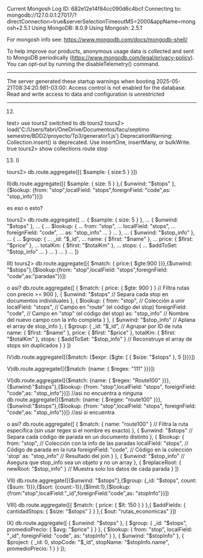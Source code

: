 Current Mongosh Log ID: 682e12e14f84cc090d6c4bcf
Connecting to: mongodb://127.0.0.1:27017/?directConnection=true&serverSelectionTimeoutMS=2000&appName=mongosh+2.5.1
Using MongoDB: 8.0.9
Using Mongosh: 2.5.1

For mongosh info see: https://www.mongodb.com/docs/mongodb-shell/

To help improve our products, anonymous usage data is collected and sent to MongoDB periodically (https://www.mongodb.com/legal/privacy-policy).
You can opt-out by running the disableTelemetry() command.

---

The server generated these startup warnings when booting
2025-05-21T08:34:20.981-03:00: Access control is not enabled for the database. Read and write access to data and configuration is unrestricted

---

12.

test> use tours2
switched to db tours2
tours2> load('C:/Users/fabri/OneDrive/Documentos/facu/septimo semestre/BDD2/proyecto/Tp3/generator1.js')
DeprecationWarning: Collection.insert() is deprecated. Use insertOne, insertMany, or bulkWrite.
true
tours2> show collections
route
stop

13. I)

tours2> db.route.aggregate([{ $sample: { size:5 } }])

II)db.route.aggregate([{ $sample: { size: 5 } },{ $unwind: "$stops" },{$lookup: {from: "stop",localField: "stops",foreignField: "code",as: "stop_info"}}])

es eso o esto?

tours2> db.route.aggregate([
... { $sample: { size: 5 } },
... { $unwind: "$stops" },
... {
... $lookup: {
... from: "stop",
... localField: "stops",
... foreignField: "code",
... as: "stop_info"
... }
... },
... { $unwind: "$stop_info" },
... {
... $group: {
... _id: "$_id",
... name: { $first: "$name" },
... price: { $first: "$price" },
... totalKm: { $first: "$totalKm" },
... stops: {
... $addToSet: "$stop_info"
... }
... }
... }
... ])

III)
tours2> db.route.aggregate([{ $match: { price:{ $gte:900 }}},{$unwind: "$stops"},{$lookup:{from: "stop",localField: "stops",foreignField: "code",as:"paradas"}}])

o asi?
db.route.aggregate([
{
$match: { price: { $gte: 900 } } // Filtra rutas con precio >= 900
},
{
$unwind: "$stops" // Separa cada stop en documentos individuales
},
{
$lookup: {
from: "stop", // Colección a unir
localField: "stops", // Campo en "route" (el código del stop)
foreignField: "code", // Campo en "stop" (el código del stop)
as: "stop_info" // Nombre del nuevo campo con la info completa
}
},
{
$unwind: "$stop_info" // Aplana el array de stop_info
},
{
$group: {
_id: "$_id", // Agrupar por ID de ruta
name: { $first: "$name" },
price: { $first: "$price" },
totalKm: { $first: "$totalKm" },
stops: { $addToSet: "$stop_info" } // Reconstruye el array de stops sin duplicados
}
}
])

IV)db.route.aggregate([{$match: {$expr: {$gte: [ { $size: "$stops" }, 5 ]}}}])

V)db.route.aggregate([{$match: {name: { $regex: "111" }}}])

VI)db.route.aggregate([{$match: {name: { $regex: "Route100" }}},{$unwind:"$stops"},{$lookup: {from: "stop",localField: "stops", foreignField: "code",as: "stop_info"}}]) //asi no encuentra a ninguna
db.route.aggregate([{$match: {name: { $regex: "route100" }}},{$unwind:"$stops"},{$lookup: {from: "stop",localField: "stops", foreignField: "code",as: "stop_info"}}]) //asi si encuentra

o asi?
db.route.aggregate([
{
$match: { name: "route100" } // Filtra la ruta específica (sin usar regex si el nombre es exacto)
},
{
$unwind: "$stops" // Separa cada código de parada en un documento distinto
},
{
$lookup: {
from: "stop", // Colección con la info de las paradas
localField: "stops", // Código de parada en la ruta
foreignField: "code", // Código en la colección 'stop'
as: "stop_info" // Resultado del join
}
},
{
$unwind: "$stop_info" // Asegura que stop_info sea un objeto y no un array
},
{
$replaceRoot: { newRoot: "$stop_info" } // Muestra solo los datos de cada parada
}
])

VII)
db.route.aggregate([{$unwind: "$stops"},{$group: {_id: "$stops", count: {$sum: 1}}},{$sort: {count:-1}},{$limit:1},{$lookup:{from:"stop",localField:"_id",foreignField:"code",as: "stopInfo"}}])

VIII)
db.route.aggregate([{ $match: { price: { $lt: 150 } } },{ $addFields: { cantidadStops: { $size: "$stops" } } },{ $out: "rutas_economicas" }])

IX)
db.route.aggregate([
{ $unwind: "$stops" },
{
$group: {
_id: "$stops",
 promedioPrecio: { $avg: "$price" }
}
},
{
$lookup: {
from: "stop",
localField: "_id",
foreignField: "code",
as: "stopInfo"
}
},
{ $unwind: "$stopInfo" },
{
$project: {
_id: 0,
stopCode: "$_id",
stopName: "$stopInfo.name",
promedioPrecio: 1
}
}
]);
